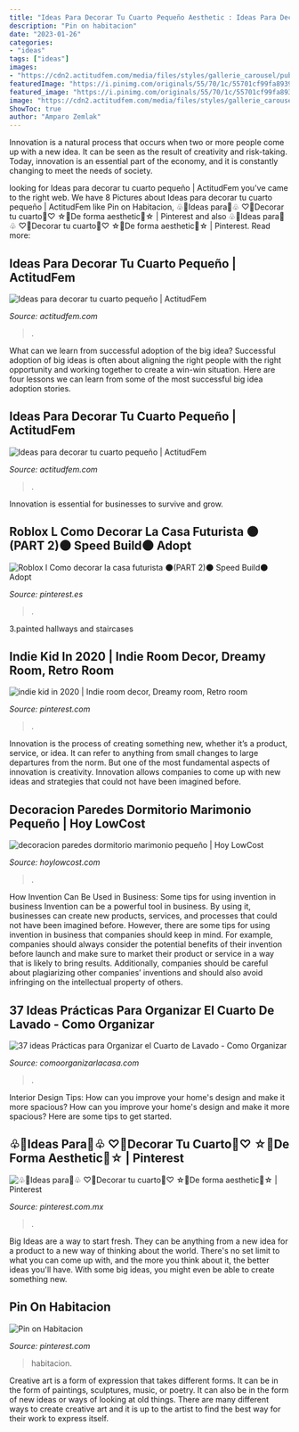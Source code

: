 ```yaml
---
title: "Ideas Para Decorar Tu Cuarto Pequeño Aesthetic : Ideas Para Decorar Tu Cuarto Pequeño"
description: "Pin on habitacion"
date: "2023-01-26"
categories:
- "ideas"
tags: ["ideas"]
images:
- "https://cdn2.actitudfem.com/media/files/styles/gallerie_carousel/public/ideas-para-decorar-tu-cuarto-pequeno-7.jpg"
featuredImage: "https://i.pinimg.com/originals/55/70/1c/55701cf99fa8939fa5ff5a9f0ec59485.jpg"
featured_image: "https://i.pinimg.com/originals/55/70/1c/55701cf99fa8939fa5ff5a9f0ec59485.jpg"
image: "https://cdn2.actitudfem.com/media/files/styles/gallerie_carousel/public/ideas-para-decorar-tu-cuarto-pequeno.jpg"
ShowToc: true
author: "Amparo Zemlak"
---
```



Innovation is a natural process that occurs when two or more people come up with a new idea. It can be seen as the result of creativity and risk-taking. Today, innovation is an essential part of the economy, and it is constantly changing to meet the needs of society.

	

		
looking for Ideas para decorar tu cuarto pequeño | ActitudFem you've came to the right web. We have 8 Pictures about Ideas para decorar tu cuarto pequeño | ActitudFem like Pin on Habitacion, ♧🌼Ideas para🌼♧ ♡🐞Decorar tu cuarto🐞♡ ☆🌷De forma aesthetic🌷☆ | Pinterest and also ♧🌼Ideas para🌼♧ ♡🐞Decorar tu cuarto🐞♡ ☆🌷De forma aesthetic🌷☆ | Pinterest. Read more:
		
    
## Ideas Para Decorar Tu Cuarto Pequeño | ActitudFem

<img loading=lazy src="https://cdn2.actitudfem.com/media/files/styles/gallerie_carousel/public/ideas-para-decorar-tu-cuarto-pequeno-7.jpg" onerror="this.onerror=null;this.src='https://tse2.mm.bing.net/th?id=OIP.jBEkb94-s4eSrxfUb5E77wAAAA&amp;pid=15.1';" alt="Ideas para decorar tu cuarto pequeño | ActitudFem">

_Source: actitudfem.com_

>. 

	

What can we learn from successful adoption of the big idea?
Successful adoption of big ideas is often about aligning the right people with the right opportunity and working together to create a win-win situation. Here are four lessons we can learn from some of the most successful big idea adoption stories.

    
## Ideas Para Decorar Tu Cuarto Pequeño | ActitudFem

<img loading=lazy src="https://cdn2.actitudfem.com/media/files/styles/gallerie_carousel/public/ideas-para-decorar-tu-cuarto-pequeno.jpg" onerror="this.onerror=null;this.src='https://tse1.mm.bing.net/th?id=OIP.rny8IWaJgz-9mnl9EmKGsgHaFj&amp;pid=15.1';" alt="Ideas para decorar tu cuarto pequeño | ActitudFem">

_Source: actitudfem.com_

>. 

	

Innovation is essential for businesses to survive and grow.

    
## Roblox L Como Decorar La Casa Futurista 🌑(PART 2)🌑 Speed Build🌑 Adopt

<img loading=lazy src="https://i.pinimg.com/736x/ef/7f/29/ef7f29e972bf6f1d05288107b7bb0070.jpg" onerror="this.onerror=null;this.src='https://tse4.mm.bing.net/th?id=OIP.fRCcK6Ncs39EBjV4iyf9BgHaFj&amp;pid=15.1';" alt="Roblox l Como decorar la casa futurista 🌑(PART 2)🌑 Speed Build🌑 Adopt">

_Source: pinterest.es_

>. 

	

3.painted hallways and staircases

    
## Indie Kid In 2020 | Indie Room Decor, Dreamy Room, Retro Room

<img loading=lazy src="https://i.pinimg.com/originals/55/70/1c/55701cf99fa8939fa5ff5a9f0ec59485.jpg" onerror="this.onerror=null;this.src='https://tse1.mm.bing.net/th?id=OIP.eXh3NH8NTPXSKiuTSrv_nQHaMY&amp;pid=15.1';" alt="indie kid in 2020 | Indie room decor, Dreamy room, Retro room">

_Source: pinterest.com_

>. 

	

Innovation is the process of creating something new, whether it’s a product, service, or idea. It can refer to anything from small changes to large departures from the norm. But one of the most fundamental aspects of innovation is creativity. Innovation allows companies to come up with new ideas and strategies that could not have been imagined before.

    
## Decoracion Paredes Dormitorio Marimonio Pequeño | Hoy LowCost

<img loading=lazy src="http://hoylowcost.com/wp-content/uploads/2015/10/decoracion-paredes-dormitorio-marimonio-pequeño.jpg" onerror="this.onerror=null;this.src='https://tse4.mm.bing.net/th?id=OIP.7S9UYFETrjju1wGhS2wk1AHaHa&amp;pid=15.1';" alt="decoracion paredes dormitorio marimonio pequeño | Hoy LowCost">

_Source: hoylowcost.com_

>. 

	

How Invention Can Be Used in Business: Some tips for using invention in business
Invention can be a powerful tool in business. By using it, businesses can create new products, services, and processes that could not have been imagined before. However, there are some tips for using invention in business that companies should keep in mind. For example, companies should always consider the potential benefits of their invention before launch and make sure to market their product or service in a way that is likely to bring results. Additionally, companies should be careful about plagiarizing other companies’ inventions and should also avoid infringing on the intellectual property of others.

    
## 37 Ideas Prácticas Para Organizar El Cuarto De Lavado - Como Organizar

<img loading=lazy src="https://comoorganizarlacasa.com/wp-content/uploads/2017/09/37-ideas-practicas-para-organizar-el-cuarto-de-lavado-11.jpg" onerror="this.onerror=null;this.src='https://tse2.mm.bing.net/th?id=OIP.peSVyYy8Tmr3w4a80kuTGAAAAA&amp;pid=15.1';" alt="37 ideas Prácticas para Organizar el Cuarto de Lavado - Como Organizar">

_Source: comoorganizarlacasa.com_

>. 

	

Interior Design Tips: How can you improve your home's design and make it more spacious?
How can you improve your home's design and make it more spacious? Here are some tips to get started.

    
## ♧🌼Ideas Para🌼♧ ♡🐞Decorar Tu Cuarto🐞♡ ☆🌷De Forma Aesthetic🌷☆ | Pinterest

<img loading=lazy src="https://i.pinimg.com/736x/c8/37/01/c83701551a18317208a8946e27cf991c.jpg" onerror="this.onerror=null;this.src='https://tse1.mm.bing.net/th?id=OIP.coYh7kGragJKrhrvMMm5jwHaNK&amp;pid=15.1';" alt="♧🌼Ideas para🌼♧ ♡🐞Decorar tu cuarto🐞♡ ☆🌷De forma aesthetic🌷☆ | Pinterest">

_Source: pinterest.com.mx_

>. 

	

Big Ideas are a way to start fresh. They can be anything from a new idea for a product to a new way of thinking about the world. There's no set limit to what you can come up with, and the more you think about it, the better ideas you'll have. With some big ideas, you might even be able to create something new.

    
## Pin On Habitacion

<img loading=lazy src="https://i.pinimg.com/736x/c4/f8/6b/c4f86bb6cda947dc08c0a1435353e3f8.jpg" onerror="this.onerror=null;this.src='https://tse4.mm.bing.net/th?id=OIP.mzTVE_AnLWmI5CKx_6VsiQHaNK&amp;pid=15.1';" alt="Pin on Habitacion">

_Source: pinterest.com_

>habitacion. 

	

Creative art is a form of expression that takes different forms. It can be in the form of paintings, sculptures, music, or poetry. It can also be in the form of new ideas or ways of looking at old things. There are many different ways to create creative art and it is up to the artist to find the best way for their work to express itself.


